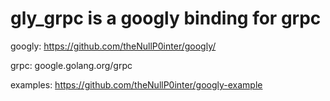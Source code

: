# gly_grpc is a googly binding for grpc

googly: https://github.com/theNullP0inter/googly/

grpc: google.golang.org/grpc

examples: https://github.com/theNullP0inter/googly-example 